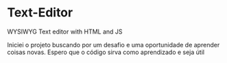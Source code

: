 # Text-Editor
WYSIWYG Text editor with HTML and JS

Iniciei o projeto buscando por um desafio e uma oportunidade de aprender coisas novas.
Espero que o código sirva como aprendizado e seja útil

